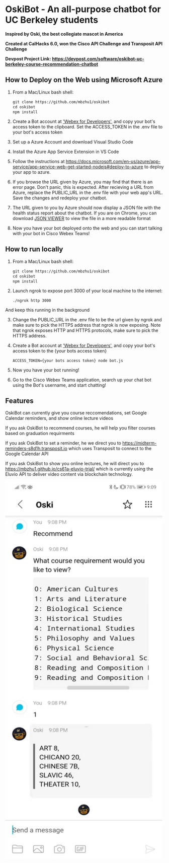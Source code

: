 # OskiBot - An all-purpose chatbot for UC Berkeley students
**Inspired by Oski, the best collegiate mascot in America**

**Created at CalHacks 6.0, won the Cisco API Challenge and Transposit API Challenge**

**Devpost Project Link: https://devpost.com/software/oskibot-uc-berkeley-course-recommendation-chatbot**

## How to Deploy on the Web using Microsoft Azure

1. From a Mac/Linux bash shell:

    ```shell
    git clone https://github.com/mbzhu1/oskibot
    cd oskibot
    npm install
    ```

2. Create a Bot account at ['Webex for Developers'](https://developer.webex.com/add-bot.html), and copy your bot's access token to the clipboard. Set the ACCESS_TOKEN in the .env file to your bot's access token

3. Set up a Azure Account and download Visual Studio Code

4. Install the Azure App Service Extension in VS Code

5. Follow the instructions at https://docs.microsoft.com/en-us/azure/app-service/app-service-web-get-started-nodejs#deploy-to-azure to deploy your app to azure.

6. If you browse the URL given by Azure, you may find that there is an error page. Don't panic, this is expected. After recieving a URL from Azure, replace the PUBLIC_URL in the .env file with your web app's URL. Save the changes and redeploy your chatbot.

7. The URL given to you by Azure should now display a JSON file with the health status report about the chatbot. If you are on Chrome, you can download [JSON VIEWER](https://chrome.google.com/webstore/detail/json-viewer/gbmdgpbipfallnflgajpaliibnhdgobh) to view the file in a more readable format

8. Now you have your bot deployed onto the web and you can start talking with your bot in Cisco Webex Teams!

## How to run locally

1. From a Mac/Linux bash shell:

    ```shell
    git clone https://github.com/mbzhu1/oskibot
    cd oskibot
    npm install
    ```

2. Launch ngrok to expose port 3000 of your local machine to the internet:
    ```shell
    ./ngrok http 3000
    ```
And keep this running in the background

3. Change the PUBLIC_URL in the .env file to be the url given by ngrok and make sure to pick the HTTPS address that ngrok is now exposing. Note that ngrok exposes HTTP and HTTPS protocols, make sure to pick the HTTPS address.

4. Create a Bot account at ['Webex for Developers'](https://developer.webex.com/add-bot.html), and copy your bot's access token to the {your bots access token}

    ```shell
    ACCESS_TOKEN={your bots access token} node bot.js
    ```
5. Now you have your bot running!

6. Go to the Cisco Webex Teams application, search up your chat bot using the Bot's username, and start chatting!


## Features
OskiBot can currently give you course reccomendations, set Google Calendar reminders, and show online lecture videos

If you ask OskiBot to recommend courses, he will help you filter courses based on graduation requirments

If you ask OskiBot to set a reminder, he we direct you to https://midterm-reminders-s8d1h.transposit.io which uses Transposit to connect to the Google Calendar API

If you ask OskiBot to show you online lectures, he will direct you to https://mbzhu1.github.io/cs61a-eluvio-trial/ which is currently using the Eluvio API to deliver video content via blockchain technology.


<img src="./media/oski_recc_demo.jpg" width="500" height="1200">

